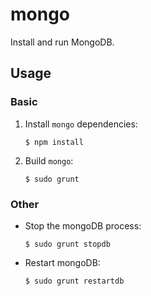 mongo
===
Install and run MongoDB.

Usage
---
### Basic
1.  Install `mongo` dependencies:
    
        $ npm install

2.  Build `mongo`:

        $ sudo grunt
        
### Other
-   Stop the mongoDB process:
        
        $ sudo grunt stopdb

-   Restart mongoDB:
   
        $ sudo grunt restartdb
